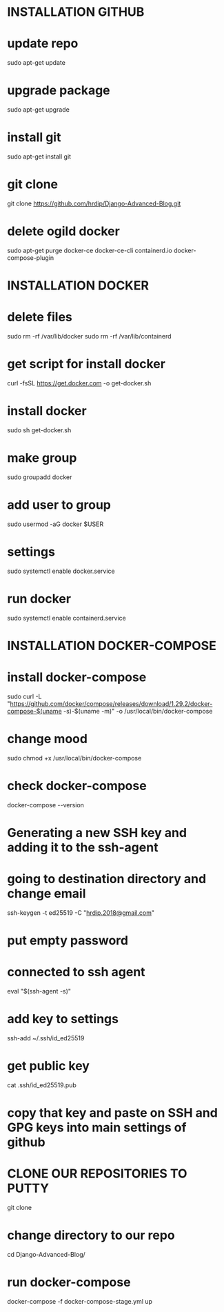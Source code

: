 # INSTALLATION GITHUB
# update repo
sudo apt-get update

# upgrade package
sudo apt-get upgrade

# install git
sudo apt-get install git

# git clone 
git clone https://github.com/hrdip/Django-Advanced-Blog.git

# delete ogild docker
sudo apt-get purge docker-ce docker-ce-cli containerd.io docker-compose-plugin

# INSTALLATION DOCKER
# delete files
sudo rm -rf /var/lib/docker
sudo rm -rf /var/lib/containerd

# get script for install docker
curl -fsSL https://get.docker.com -o get-docker.sh

# install docker
sudo sh get-docker.sh

# make group
sudo groupadd docker

# add user to group
sudo usermod -aG docker $USER

# settings
sudo systemctl enable docker.service

# run docker
sudo systemctl enable containerd.service

# INSTALLATION DOCKER-COMPOSE
# install docker-compose
sudo curl -L "https://github.com/docker/compose/releases/download/1.29.2/docker-compose-$(uname -s)-$(uname -m)" -o /usr/local/bin/docker-compose

# change mood
sudo chmod +x /usr/local/bin/docker-compose

# check docker-compose
docker-compose --version

# Generating a new SSH key and adding it to the ssh-agent 
# going to destination directory and change email
ssh-keygen -t ed25519 -C "hrdip.2018@gmail.com"
# put empty password

# connected to ssh agent
eval "$(ssh-agent -s)"

# add key to settings
ssh-add ~/.ssh/id_ed25519

# get public key
cat .ssh/id_ed25519.pub

# copy that key and paste on SSH and GPG keys into main settings of github

# CLONE OUR REPOSITORIES TO PUTTY
git clone <our repo ssh code>

# change directory to our repo
cd Django-Advanced-Blog/

# run docker-compose
docker-compose -f docker-compose-stage.yml up